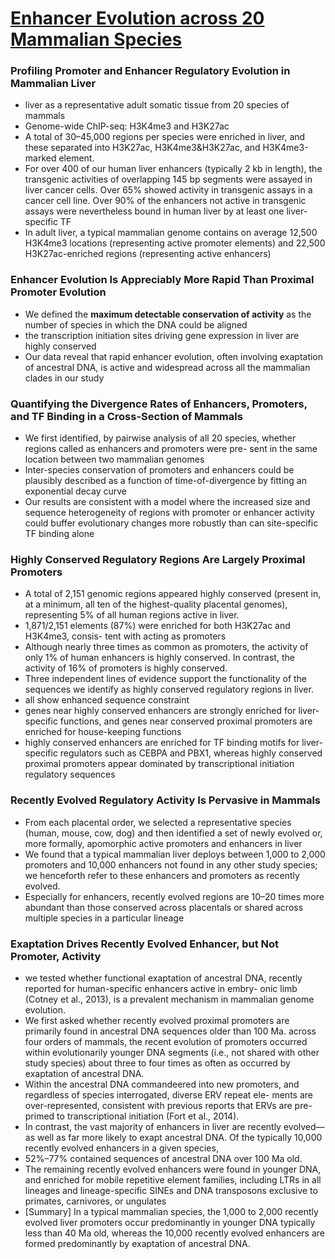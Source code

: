 # [Enhancer Evolution across 20 Mammalian Species](http://www.sciencedirect.com/science/article/pii/S0092867415000070)

### Profiling Promoter and Enhancer Regulatory Evolution in Mammalian Liver
 - liver as a representative adult somatic tissue from 20 species of mammals
 - Genome-wide ChIP-seq: H3K4me3 and H3K27ac
 - A total of 30–45,000 regions per species were enriched in liver, and these separated into H3K27ac, H3K4me3&H3K27ac, and H3K4me3-marked element.
 - For over 400 of our human liver enhancers (typically 2 kb in length), 
 the transgenic activities of overlapping 145 bp segments were assayed in liver cancer cells. Over
65% showed activity in transgenic assays in a cancer cell line. Over 90% of the enhancers not active in transgenic
assays were nevertheless bound in human liver by at least one
liver-specific TF
 - In adult liver, a typical mammalian genome contains on average 12,500 H3K4me3 locations (representing active promoter elements)
and 22,500 H3K27ac-enriched regions (representing active enhancers)

### Enhancer Evolution Is Appreciably More Rapid Than Proximal Promoter Evolution
 - We defined the **maximum detectable conservation of activity** as the number of species in which the DNA could be aligned
 - the transcription initiation sites driving gene expression in liver are highly conserved
 - Our data reveal that rapid enhancer evolution, often involving exaptation of ancestral DNA, is active and widespread across all the
mammalian clades in our study
 
### Quantifying the Divergence Rates of Enhancers, Promoters, and TF Binding in a Cross-Section of Mammals
 - We first identified, by pairwise analysis of all 20 species, whether regions called as enhancers and promoters were pre-
sent in the same location between two mammalian genomes
 - Inter-species conservation of promoters and enhancers could be plausibly described as a function of time-of-divergence by
fitting an exponential decay curve 
 - Our results are consistent with a model where the increased size and sequence heterogeneity of regions with promoter or enhancer activity could buffer evolutionary changes
more robustly than can site-specific TF binding alone

### Highly Conserved Regulatory Regions Are Largely Proximal Promoters
 - A total of 2,151 genomic regions appeared highly conserved (present in, at a minimum, all ten of the
highest-quality placental genomes), representing 5% of all human regions active in liver.
 - 1,871/2,151 elements (87%) were enriched for both H3K27ac and H3K4me3, consis-
tent with acting as promoters
 - Although nearly three times as common as promoters, the activity of only 1% of human enhancers
is highly conserved. In contrast, the activity of 16% of promoters is highly conserved. 
 - Three independent lines of evidence support the functionality of the sequences we identify as highly conserved regulatory
regions in liver.
  - all show enhanced sequence constraint
  - genes near highly conserved enhancers are strongly enriched for liver-specific functions, and genes
near conserved proximal promoters are enriched for house-keeping functions
  - highly conserved enhancers are enriched for TF binding motifs for liver-specific regulators such as CEBPA and
PBX1, whereas highly conserved proximal promoters appear dominated by transcriptional initiation regulatory sequences

### Recently Evolved Regulatory Activity Is Pervasive in Mammals
- From each placental order, we selected a representative species (human, mouse, cow, dog) and then identified a set of newly
evolved or, more formally, apomorphic active promoters and enhancers in liver
- We found that a typical mammalian liver deploys between 1,000 to 2,000 promoters and 10,000 enhancers not found in any other study
species; we henceforth refer to these enhancers and promoters as recently evolved.
- Especially for enhancers, recently evolved regions are 10–20 times more abundant than those conserved across placentals or shared across multiple species
in a particular lineage

### Exaptation Drives Recently Evolved Enhancer, but Not Promoter, Activity
 - we tested whether functional exaptation of ancestral DNA, recently reported for human-specific enhancers active in embry-
onic limb (Cotney et al., 2013), is a prevalent mechanism in mammalian genome evolution.
 - We first asked whether recently evolved proximal promoters are primarily found in ancestral DNA sequences older than 100
Ma. across four orders of mammals, the recent evolution of promoters occurred within evolutionarily younger DNA segments
(i.e., not shared with other study species) about three to four times as often as occurred by exaptation of ancestral DNA.
 - Within the ancestral DNA commandeered into new promoters, and regardless of species interrogated, diverse ERV repeat ele-
ments are over-represented, consistent with previous reports that ERVs are pre-primed to transcriptional initiation (Fort
et al., 2014).
 - In contrast, the vast majority of enhancers in liver are recently evolved—as well as far more likely to exapt
 ancestral DNA. Of the typically 10,000 recently evolved enhancers in a given species, 
  - 52%–77% contained sequences of ancestral DNA over 100 Ma old.
  - The remaining recently evolved enhancers were found in younger DNA, and enriched for mobile repetitive element families, including LTRs in all 
lineages and lineage-specific SINEs and DNA transposons exclusive to primates, carnivores, or ungulates
 - [Summary] In a typical mammalian species, the 1,000 to 2,000 recently evolved liver promoters occur predominantly in younger DNA
typically less than 40 Ma old, whereas the 10,000 recently evolved enhancers are formed predominantly by exaptation of
ancestral DNA.
